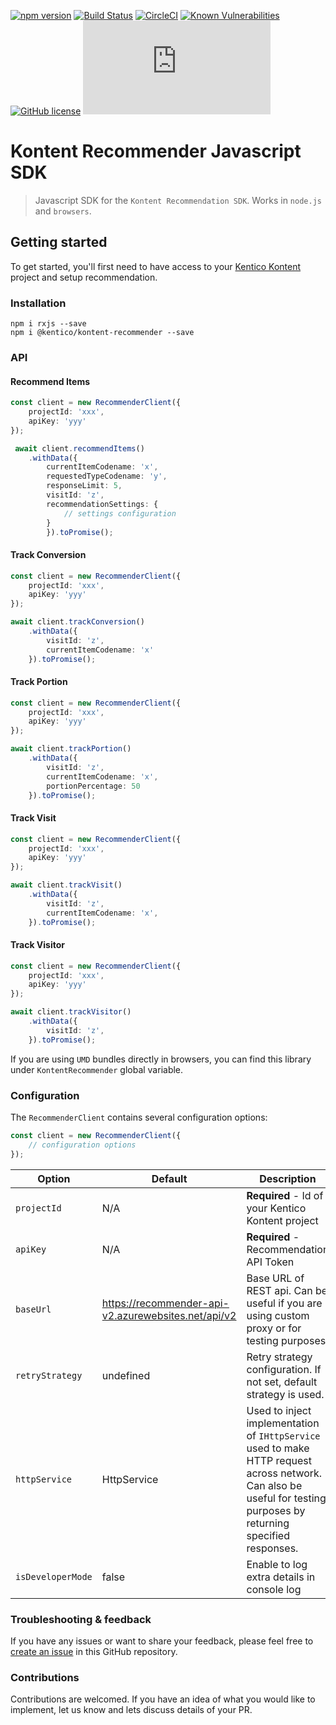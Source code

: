 [![npm version](https://badge.fury.io/js/%40kentico%2Fkontent-recommender.svg)](https://badge.fury.io/js/%40kentico%2Fkontent-recommender)
[![Build Status](https://api.travis-ci.com/Kentico/kontent-recommender-sdk-js.svg?branch=master)](https://travis-ci.com/Kentico/kontent-recommender-sdk-js)
[![CircleCI](https://circleci.com/gh/Kentico/kontent-recommender-sdk-js/tree/master.svg?style=svg)](https://circleci.com/gh/Kentico/kontent-recommender-sdk-js/tree/master)
[![Known Vulnerabilities](https://snyk.io/test/github/Kentico/kontent-recommender-sdk-js/badge.svg)](https://snyk.io/test/github/kentico/kontent-recommender-sdk-js)
[![GitHub license](https://img.shields.io/github/license/Kentico/kontent-recommender-sdk-js.svg)](https://github.com/Kentico/kontent-recommender-sdk-js)
![Gzip browser bundle](https://img.badgesize.io/https://cdn.jsdelivr.net/npm/@kentico/kontent-recommender/_bundles/kontent-recommender.browser.umd.min.js?compression=gzip)

# Kontent Recommender Javascript SDK

> Javascript SDK for the `Kontent Recommendation SDK`. Works in `node.js` and `browsers`.

## Getting started

To get started, you'll first need to have access to your [Kentico Kontent](https://kontent.ai/) project and setup recommendation.

### Installation

```
npm i rxjs --save
npm i @kentico/kontent-recommender --save
```

### API

#### Recommend Items 

```typescript
const client = new RecommenderClient({
    projectId: 'xxx',
    apiKey: 'yyy'
});

 await client.recommendItems()
    .withData({
        currentItemCodename: 'x',
        requestedTypeCodename: 'y',
        responseLimit: 5,
        visitId: 'z',
        recommendationSettings: {
            // settings configuration
        }
        }).toPromise();
```

#### Track Conversion 

```typescript
const client = new RecommenderClient({
    projectId: 'xxx',
    apiKey: 'yyy'
});

await client.trackConversion()
    .withData({
        visitId: 'z',
        currentItemCodename: 'x'
    }).toPromise();
```

#### Track Portion 

```typescript
const client = new RecommenderClient({
    projectId: 'xxx',
    apiKey: 'yyy'
});

await client.trackPortion()
    .withData({
        visitId: 'z',
        currentItemCodename: 'x',
        portionPercentage: 50
    }).toPromise();
```

#### Track Visit 

```typescript
const client = new RecommenderClient({
    projectId: 'xxx',
    apiKey: 'yyy'
});

await client.trackVisit()
    .withData({
        visitId: 'z',
        currentItemCodename: 'x',
    }).toPromise();
```

#### Track Visitor 

```typescript
const client = new RecommenderClient({
    projectId: 'xxx',
    apiKey: 'yyy'
});

await client.trackVisitor()
    .withData({
        visitId: 'z',
    }).toPromise();
```

If you are using `UMD` bundles directly in browsers, you can find this library under `KontentRecommender` global variable. 


### Configuration

The `RecommenderClient` contains several configuration options:

```typescript
const client = new RecommenderClient({
    // configuration options
});
```

| Option  | Default | Description |
| ------------- | ------------- | ------------- |
| `projectId` | N/A | **Required** - Id of your Kentico Kontent project  |
| `apiKey` | N/A  | **Required** - Recommendation API Token  |
| `baseUrl` | https://recommender-api-v2.azurewebsites.net/api/v2  | Base URL of REST api. Can be useful if you are using custom proxy or for testing purposes. |
| `retryStrategy` | undefined |  Retry strategy configuration. If not set, default strategy is used. |
| `httpService` | HttpService  | Used to inject implementation of `IHttpService` used to make HTTP request across network. Can also be useful for testing purposes by returning specified responses. |
| `isDeveloperMode` | false  | Enable to log extra details in console log|

### Troubleshooting & feedback

If you have any issues or want to share your feedback, please feel free to [create an issue](https://github.com/Enngage/recommender-js-sdk/issues/new/choose) in this GitHub repository.

### Contributions

Contributions are welcomed. If you have an idea of what you would like to implement, let us know and lets discuss details of your PR.
